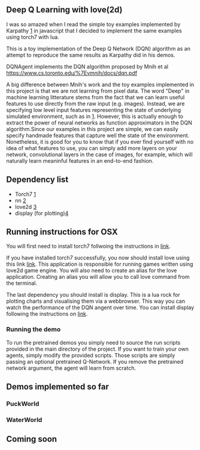 
## Deep Q Learning with love(2d)

I was so amazed when I read the simple toy examples implemented by Karpathy [1][1] in javascript that I decided to implement the same examples using torch7 with lua.

This is a toy implementation of the Deep Q Network (DQN) algorithm as an attempt to reproduce the same results as Karpathy did in his demos. 

DQNAgent implements the DQN algorithm proposed by Mnih et al
https://www.cs.toronto.edu/%7Evmnih/docs/dqn.pdf

A big difference between Mnih's work and the toy examples implemented in this project is that we are not learning from pixel data. The word "Deep" in machine learning litterature stems from the fact that we can learn useful features to use directly from the raw input (e.g. images). Instead, we are specifying low level input features representing the state of underlying simulated environment, such as in [1][1]. However, this is actually enough to extract the power of neural networks as function approximators in the DQN algorithm.Since our examples in this project are simple, we can easily specify handmade features that capture well the state of the environment. Nonetheless, it is good for you to know that if you ever find yourself with no idea of what features to use, you can simply add more layers on your network, convolutional layers in the case of images, for example, which will naturally learn meaninful features in an end-to-end fashion.

## Dependency list

* Torch7 [1][2]
* nn [2][3]
* love2d [3][4]
* display (for plotting)[4][5] 

[1]: http://cs.stanford.edu/people/karpathy/reinforcejs/puckworld.html
[2]: http://torch.ch
[3]: https://github.com/torch/nn
[4]: https://love2d.org/wiki/Main_Page
[5]: https://github.com/szym/display
[6]: https://love2d.org/wiki/Game_Distribution#Creating_a_MacOS_X_App
[7]: https://love2d.org/wiki/Getting_Started

## Running instructions for OSX

You will first need to install torch7 follwoing the instructions in [link][2].

If you have installed torch7 successfully, you now should install love using this link [link][6]. This application is responsible for running games written using love2d game engine. You will also need to create an alias for the love application. Creating an alias you will allow you to call love command from the terminal.

The last dependency you should install is display. This is a lua rock for plotting charts and visualising them via a webbrowser. This way you can watch the performance of the DQN angent over time. You can install display following the instructions on [link][5].


### Running the demo

To run the pretrained demos you simply need to source the run scripts provided in the main directory of the project. If you want to train your own agents, simply modify the provided scripts. Those scripts are simply passing an optional pretrained Q-Network. If you remove the pretrained network argument, the agent will learn from scratch.


## Demos implemented so far

### PuckWorld

### WaterWorld

## Coming soon

